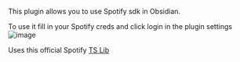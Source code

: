 This plugin allows you to use Spotify sdk in Obsidian.

To use it 
fill in your Spotify creds and click login in the plugin settings
![image](https://github.com/Darren-project/obsidian-spotify/assets/62752664/be3492a4-9a1d-4a01-b3ea-c62124ddc9e3)

Uses this official Spotify [TS Lib](https://github.com/spotify/spotify-web-api-ts-sdk)
